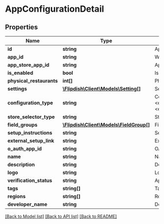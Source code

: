 # AppConfigurationDetail

## Properties
Name | Type | Description | Notes
------------ | ------------- | ------------- | -------------
**id** | **string** | Application Configuration Public Id | 
**app_id** | **string** | Whitelabel App Id | 
**app_store_app_id** | **string** | App Store App Id | 
**is_enabled** | **bool** | Is Enabled | 
**physical_restaurants** | **int[]** | Physical Restaurant Id&#39;s | [optional] 
**settings** | [**\Flipdish\\Client\Models\Setting[]**](Setting.md) | Settings | [optional] 
**configuration_type** | **string** | Configuration Type  &lt;example&gt;ExternalLink&lt;/example&gt;&lt;example&gt;FlipdishHosted&lt;/example&gt; | 
**store_selector_type** | **string** | Store Selector Type | 
**field_groups** | [**\Flipdish\\Client\Models\FieldGroup[]**](FieldGroup.md) | Field Groups | [optional] 
**setup_instructions** | **string** | Setup Instructions | [optional] 
**external_setup_link** | **string** | External Setup Link | [optional] 
**o_auth_app_id** | **string** | OAuth App Id | 
**name** | **string** | Name | 
**description** | **string** | Description | 
**logo** | **string** | Logo | [optional] 
**verification_status** | **string** | Application verification status | 
**tags** | **string[]** | Tags | 
**regions** | **string[]** | Regions | 
**developer_name** | **string** | Developer Name | [optional] 

[[Back to Model list]](../README.md#documentation-for-models) [[Back to API list]](../README.md#documentation-for-api-endpoints) [[Back to README]](../README.md)


